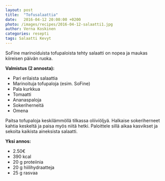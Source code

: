 ```yaml
---
layout: post
title:  "Tofusalaattia"
date:   2016-04-12 20:00:00 +0200
photo: /images/recipes/2016-04-12-salaatti1.jpg
author: Verna Koskinen
categories: resepti
tags: Salaatti Kevyt
---
```


SoFine marinoiduista tofupaloista tehty salaatti on nopea ja maukas kiireisen päivän ruoka.

**Valmistus (2 annosta):**

- Pari erilaista salaattia
- Marinoituja tofupaloja (esim. SoFine)
- Pala kurkkua
- Tomaatti 
- Ananaspaloja
- Sokeriherneitä
- Omena

Paitsa tofupaloja keskilämmöllä tilkassa oliiviöljyä. Halkaise sokeriherneet kahtia keskeltä ja paisa myös niitä hetki. Paloittele sillä aikaa kasvikset ja sekoita kaikista aineksista salaatti.

**Yksi annos:**

- 2.50€
- 390 kcal
- 20 g proteiinia
- 20 g hiilihydraatteja
- 25 g rasvaa
